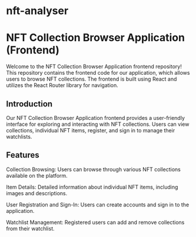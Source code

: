 # nft-analyser

# NFT Collection Browser Application (Frontend)
Welcome to the NFT Collection Browser Application frontend repository! This repository contains the frontend code for our application, which allows users to browse NFT collections. The frontend is built using React and utilizes the React Router library for navigation.


## Introduction
Our NFT Collection Browser Application frontend provides a user-friendly interface for exploring and interacting with NFT collections. Users can view collections, individual NFT items, register, and sign in to manage their watchlists.

## Features
Collection Browsing: Users can browse through various NFT collections available on the platform.

Item Details: Detailed information about individual NFT items, including images and descriptions.

User Registration and Sign-In: Users can create accounts and sign in to the application.

Watchlist Management: Registered users can add and remove collections from their watchlist.